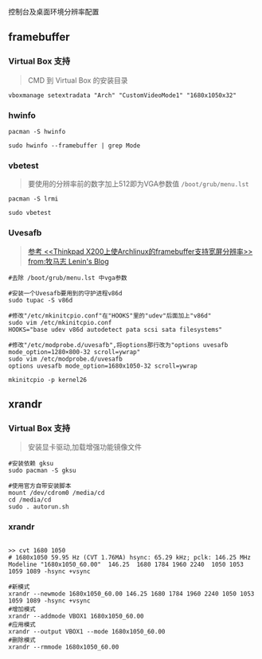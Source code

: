 控制台及桌面环境分辨率配置

## framebuffer ##

### Virtual Box 支持 ###

> CMD 到 Virtual Box 的安装目录

```
vboxmanage setextradata "Arch" "CustomVideoMode1" "1680x1050x32"
```

### hwinfo ###

```
pacman -S hwinfo

sudo hwinfo --framebuffer | grep Mode
```

### vbetest ###

> 要使用的分辨率前的数字加上512即为VGA参数值 `/boot/grub/menu.lst`

```
pacman -S lrmi

sudo vbetest
```

### Uvesafb ###

> [参考 <<Thinkpad X200上使Archlinux的framebuffer支持宽屏分辨率>> from:牧马志 Lenin's Blog](http://sinolog.it/?p=846)

```
#去除 /boot/grub/menu.lst 中vga参数

#安装一个Uvesafb要用到的守护进程v86d
sudo tupac -S v86d

#修改"/etc/mkinitcpio.conf"在"HOOKS"里的"udev"后面加上"v86d"
sudo vim /etc/mkinitcpio.conf
HOOKS="base udev v86d autodetect pata scsi sata filesystems"

#修改"/etc/modprobe.d/uvesafb",将options那行改为"options uvesafb mode_option=1280×800-32 scroll=ywrap"
sudo vim /etc/modprobe.d/uvesafb
options uvesafb mode_option=1680x1050-32 scroll=ywrap

mkinitcpio -p kernel26
```

## xrandr ##

### Virtual Box 支持 ###

> 安装显卡驱动,加载增强功能镜像文件

```
#安装依赖 gksu
sudo pacman -S gksu

#使用官方自带安装脚本
mount /dev/cdrom0 /media/cd
cd /media/cd
sudo . autorun.sh
```

### xrandr ###

```

>> cvt 1680 1050
# 1680x1050 59.95 Hz (CVT 1.76MA) hsync: 65.29 kHz; pclk: 146.25 MHz
Modeline "1680x1050_60.00"  146.25  1680 1784 1960 2240  1050 1053 1059 1089 -hsync +vsync

#新模式
xrandr --newmode 1680x1050_60.00 146.25 1680 1784 1960 2240 1050 1053 1059 1089 -hsync +vsync
#增加模式
xrandr --addmode VBOX1 1680x1050_60.00
#应用模式
xrandr --output VBOX1 --mode 1680x1050_60.00
#删除模式
xrandr --rmmode 1680x1050_60.00
```